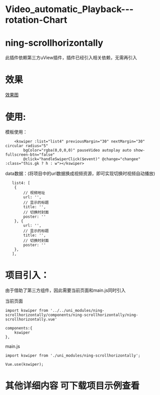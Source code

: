 # Video_automatic_Playback---rotation-Chart

# ning-scrollhorizontally
此插件依赖第三方uView插件，插件已经引入相关依赖，无需再引入

# 效果
[效果图](https://ibb.co/9VNVt4S)
# 使用:

模板使用：

		<kswiper :list="list4" previousMargin="30" nextMargin="30" circular radius="5"
			bgColor="rgba(0,0,0,0)" pauseVideo autoplay auto show-fullscreen-btn="false" 
			@click="handleSwiperClick($event)" @change="changee" :class="this.gk ? h : w"></kswiper>

data数据：(将项目中的url数据换成视频资源，即可实现切换时视频自动播放)

       list4: [
       	{
       		// 视频地址
       		url: '',
       		// 显示的标题
       		title: '',
       		// 切换时封面
       		poster: ''
       	}, {
       		url: '',
       		// 显示的标题
       		title: '',
       		// 切换时封面
       		poster: ''
       	},
       ],

# 项目引入：
由于借助了第三方组件，因此需要当前页面和main.js同时引入

当前页面    

	import kswiper from '../../uni_modules/ning-scrollhorizontally/components/ning-scrollhorizontally/ning-scrollhorizontally.vue'
	
	components:{
		kswiper
	},
	
main.js

    import kswiper from './uni_modules/ning-scrollhorizontally';
	
    Vue.use(kswiper);
	

# 其他详细内容 可下载项目示例查看



